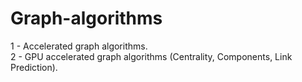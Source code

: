 # Graph-algorithms
1 - Accelerated graph algorithms. <br>
2 - GPU accelerated graph algorithms (Centrality, Components, Link Prediction). <br>
